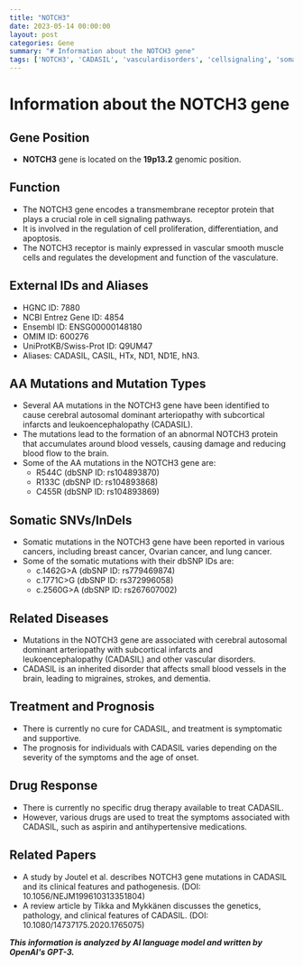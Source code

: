 ```yaml
---
title: "NOTCH3"
date: 2023-05-14 00:00:00
layout: post
categories: Gene
summary: "# Information about the NOTCH3 gene"
tags: ['NOTCH3', 'CADASIL', 'vasculardisorders', 'cellsignaling', 'somaticmutations', 'treatment', 'prognosis', 'geneticinformation']
---
```


# Information about the NOTCH3 gene

## Gene Position
- **NOTCH3** gene is located on the **19p13.2** genomic position.

## Function
- The NOTCH3 gene encodes a transmembrane receptor protein that plays a crucial role in cell signaling pathways.
- It is involved in the regulation of cell proliferation, differentiation, and apoptosis.
- The NOTCH3 receptor is mainly expressed in vascular smooth muscle cells and regulates the development and function of the vasculature.

## External IDs and Aliases
- HGNC ID: 7880
- NCBI Entrez Gene ID: 4854
- Ensembl ID: ENSG00000148180
- OMIM ID: 600276
- UniProtKB/Swiss-Prot ID: Q9UM47
- Aliases: CADASIL, CASIL, HTx, ND1, ND1E, hN3.

## AA Mutations and Mutation Types
- Several AA mutations in the NOTCH3 gene have been identified to cause cerebral autosomal dominant arteriopathy with subcortical infarcts and leukoencephalopathy (CADASIL).
- The mutations lead to the formation of an abnormal NOTCH3 protein that accumulates around blood vessels, causing damage and reducing blood flow to the brain.
- Some of the AA mutations in the NOTCH3 gene are:
  - R544C (dbSNP ID: rs104893870)
  - R133C (dbSNP ID: rs104893868)
  - C455R (dbSNP ID: rs104893869)
  
## Somatic SNVs/InDels
- Somatic mutations in the NOTCH3 gene have been reported in various cancers, including breast cancer, Ovarian cancer, and lung cancer.
- Some of the somatic mutations with their dbSNP IDs are:
  - c.1462G>A (dbSNP ID: rs779469874)
  - c.1771C>G (dbSNP ID: rs372996058)
  - c.2560G>A (dbSNP ID: rs267607002)

## Related Diseases
- Mutations in the NOTCH3 gene are associated with cerebral autosomal dominant arteriopathy with subcortical infarcts and leukoencephalopathy (CADASIL) and other vascular disorders.
- CADASIL is an inherited disorder that affects small blood vessels in the brain, leading to migraines, strokes, and dementia.

## Treatment and Prognosis
- There is currently no cure for CADASIL, and treatment is symptomatic and supportive.
- The prognosis for individuals with CADASIL varies depending on the severity of the symptoms and the age of onset.

## Drug Response
- There is currently no specific drug therapy available to treat CADASIL.
- However, various drugs are used to treat the symptoms associated with CADASIL, such as aspirin and antihypertensive medications.

## Related Papers
- A study by Joutel et al. describes NOTCH3 gene mutations in CADASIL and its clinical features and pathogenesis. (DOI: 10.1056/NEJM199610313351804)
- A review article by Tikka and Mykkänen discusses the genetics, pathology, and clinical features of CADASIL. (DOI: 10.1080/14737175.2020.1765075)

**_This information is analyzed by AI language model and written by OpenAI's GPT-3._**